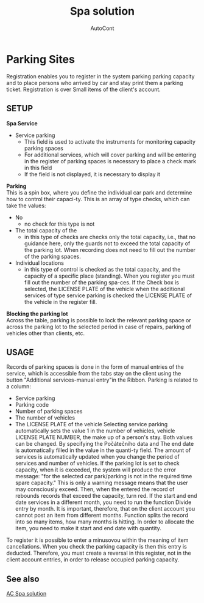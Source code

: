 ﻿---
    title: "Spa solution"
    author: AutoCont
    ms.date: 04/30/2018
    ms.topic: article
    ms.prod: dynamics-nav-2017
    ms.contentlocale: en
    ms.lasthandoff: 04/30/2018
---

# Parking Sites

Registration enables you to register in the system parking parking capacity and to place persons who arrived by car and stay print them a parking ticket. Registration is over Small items of the client's account.

## SETUP
**Spa Service**  
-	Service parking
	- 	This field is used to activate the instruments for monitoring capacity parking spaces
	- 	For additional services, which will cover parking and will be entering in the register of parking spaces is necessary to place a check mark in this field
	- 	If the field is not displayed, it is necessary to display it

**Parking**  
This is a spin box, where you define the individual car park and determine how to control their capaci-ty. This is an array of type checks, which can take the values:
-	No
	- 	no check for this type is not
-	The total capacity of the
	- 	in this type of checks are checks only the total capacity, i.e., that no guidance here, only the guards not to exceed the total capacity of the parking lot. When recording does not need to fill out the number of the parking spaces. 
-	Individual locations
	- 	in this type of control is checked as the total capacity, and the capacity of a specific place (standing). When you register you must fill out the number of the parking spa-ces. 
If the Check box is selected, the LICENSE PLATE of the vehicle when the additional services of type service parking is checked the LICENSE PLATE of the vehicle in the register fill.

**Blocking the parking lot**  
Across the table, parking is possible to lock the relevant parking space or across the parking lot to the selected period in case of repairs, parking of vehicles other than clients, etc.

## USAGE
Records of parking spaces is done in the form of manual entries of the service, which is accessible from the tabs stay on the client using the button "Additional services-manual entry"in the Ribbon. Parking is related to a column: 
-	Service parking
-	Parking code
-	Number of parking spaces
-	The number of vehicles
-	The LICENSE PLATE of the vehicle 
Selecting service parking automatically sets the value 1 in the number of vehicles, vehicle LICENSE PLATE NUMBER, the make up of a person's stay. Both values can be changed. 
By specifying the Počátečního data and The end date is automatically filled in the value in the quanti-ty field. The amount of services is automatically updated when you change the period of services and number of vehicles.
If the parking lot is set to check capacity, when it is exceeded, the system will produce the error message: "for the selected car park/parking is not in the required time spare capacity." This is only a warning message means that the user may consciously exceed. Then, when the entered the record of rebounds records that exceed the capacity, turn red.
If the start and end date services in a different month, you need to run the function Divide entry by month. It is important, therefore, that on the client account you cannot post an item from different months. Function splits the record into so many items, how many months is hitting. 
In order to allocate the item, you need to make it start and end date with quantity.

To register it is possible to enter a minusovou within the meaning of item cancellations. When you check the parking capacity is then this entry is deducted. Therefore, you must create a reversal in this register, not in the client account entries, in order to release occupied parking capacity.  



## <a name="see-also"></a>See also
[AC Spa solution](ac-spa-solution.md)